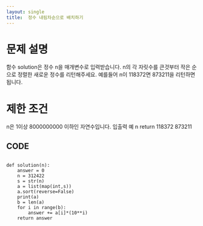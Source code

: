 ```yaml
---
layout: single
title:  정수 내림차순으로 배치하기
---
```


# 문제 설명
함수 solution은 정수 n을 매개변수로 입력받습니다. n의 각 자릿수를 큰것부터 작은 순으로 정렬한 새로운 정수를 리턴해주세요. 예를들어 n이 118372면 873211을 리턴하면 됩니다.

# 제한 조건
n은 1이상 8000000000 이하인 자연수입니다.
입출력 예
n	return
118372	873211


## CODE 

```

def solution(n):
    answer = 0
    n = 312422
    s = str(n)
    a = list(map(int,s))
    a.sort(reverse=False)
    print(a)
    b = len(a)
    for i in range(b):
        answer += a[i]*(10**i)
    return answer
```
